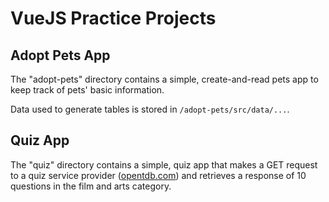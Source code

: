 # VueJS Practice Projects

## Adopt Pets App

The "adopt-pets" directory contains a simple, create-and-read pets app to keep track of pets' basic information.

Data used to generate tables is stored in `/adopt-pets/src/data/...`.

## Quiz App

The "quiz" directory contains a simple, quiz app that makes a GET request to a quiz service provider ([opentdb.com](https://opentdb.com)) and retrieves a response of 10 questions in the film and arts category.
